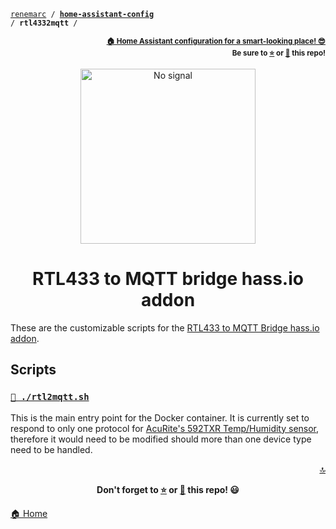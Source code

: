 <!-- Header -->
[link-profile]:https://github.com/renemarc
[link-repo]:https://github.com/renemarc/home-assistant-config

<a name="top"></a>
<code>[renemarc][link-profile] / **[home-assistant-config][link-repo]** / **rtl4332mqtt** /</code>

<p align="right"><sub><strong><a href="https://github.com/renemarc/home-assistant-config">🏠 Home Assistant configuration for a smart-looking place! 😎</a><br>Be sure to <a href="#" title="star">⭐️</a> or <a href="#" title="fork">🔱</a> this repo!</strong></sub></p>

<!-- Hero -->
<figure>
    <div align="center">
        <a href="#rtl433-to-mqtt-bridge-hassio-addon" title="RTL433 to MQTT"><img src="https://media.giphy.com/media/l1J9EdzfOSgfyueLm/giphy.gif" alt="No signal" width="280"></a>
    </div>
</figure>

<h1 align="center">RTL433 to MQTT bridge hass.io addon</h1>

These are the customizable scripts for the [RTL433 to MQTT Bridge hass.io addon](https://github.com/james-fry/hassio-addons/tree/master/rtl4332mqtt).

## Scripts

### [`📡 ./rtl2mqtt.sh`](rtl2mqtt.sh)

This is the main entry point for the Docker container. It is currently set to respond to only one protocol for [AcuRite's 592TXR Temp/Humidity sensor](https://www.acurite.com/indoor-temperature-sensor-and-humidity-gauge.html), therefore it would need to be modified should more than one device type need to be handled.

<!-- Footer -->
<p align="right"><a href="#top" title="Back to top">🔝</a></p>

<p align="center"><strong>Don't forget to <a href="#" title="star">⭐️</a> or <a href="#" title="fork">🔱</a> this repo! 😃</strong></p>

[🏠 Home][link-repo]
